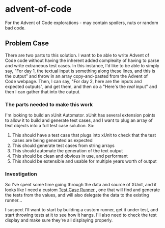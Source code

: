 # advent-of-code

For the Advent of Code explorations - may contain spoilers, nuts or random bad code.

## Problem Case

There are two parts to this solution.  I want to be able to write Advent of Code code without having the inherent added complexity of
having to parse and write extraneous test cases.  In this instance, I'd like to be able to simply say, "For day 1, the textual input
is something along these lines, and this is the output" and throw in an array copy-and-pasted from the Advent of Code webpage.  Then,
I can say, "For day 2, here are the inputs and expected outputs", and get them, and then do a "Here's the *real* input" and then I
can gather that into the output.

### The parts needed to make this work

I'm looking to build an xUnit Automator.  xUnit has several extension points to allow it to build and generate test cases, and I want
to plug an array of text objects into a full test case solution.  So:

1. This should have a test case that plugs into xUnit to check that the test cases are being generated as expected
1. This should generate test cases from string arrays
1. This should automate the generation of the text output
1. This should be clean and obvious in use, and performant
1. This should be extensible and usable for multiple years worth of output

### Investigation

So I've spent some time going through the data and source of XUnit, and it looks like I need a custom
[Test Case Runner](https://github.com/xunit/xunit/blob/main/src/xunit.v2.tests/Sdk/Frameworks/Runners/XunitTheoryTestCaseRunnerTests.cs)
, one that will find and generate the tests from the values, and will also delegate the data to the existing runner...

I suspect I'll want to start by building a custom runner, get it under test, and start throwing tests at it to see how it hangs.  I'll
also need to check the test display and make sure they're all displaying properly.
